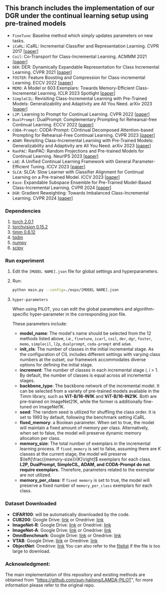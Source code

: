## This branch includes the implementation of our DGR under the continual learning setup using pre-trained models 


- `FineTune`: Baseline method which simply updates parameters on new tasks.
- `iCaRL`: iCaRL: Incremental Classifier and Representation Learning. CVPR 2017 [[paper](https://arxiv.org/abs/1611.07725)]
- `Coil`: Co-Transport for Class-Incremental Learning. ACMMM 2021 [[paper](https://arxiv.org/abs/2107.12654)]
- `DER`: DER: Dynamically Expandable Representation for Class Incremental Learning. CVPR 2021 [[paper](https://arxiv.org/abs/2103.16788)]
- `FOSTER`: Feature Boosting and Compression for Class-incremental Learning. ECCV 2022 [[paper](https://arxiv.org/abs/2204.04662)]
- `MEMO`: A Model or 603 Exemplars: Towards Memory-Efficient Class-Incremental Learning. ICLR 2023 Spotlight [[paper](https://openreview.net/forum?id=S07feAlQHgM)]
- `SimpleCIL`: Revisiting Class-Incremental Learning with Pre-Trained Models: Generalizability and Adaptivity are All You Need. arXiv 2023 [[paper](https://arxiv.org/abs/2303.07338)]
- `L2P`: Learning to Prompt for Continual Learning. CVPR 2022 [[paper](https://arxiv.org/abs/2112.08654)]
- `DualPrompt`: DualPrompt: Complementary Prompting for Rehearsal-free Continual Learning. ECCV 2022 [[paper](https://arxiv.org/abs/2204.04799)]
- `CODA-Prompt`: CODA-Prompt: COntinual Decomposed Attention-based Prompting for Rehearsal-Free Continual Learning. CVPR 2023 [[paper](https://arxiv.org/abs/2211.13218)]
- `ADAM`: Revisiting Class-Incremental Learning with Pre-Trained Models: Generalizability and Adaptivity are All You Need. arXiv 2023 [[paper](https://arxiv.org/abs/2303.07338)]
- `RanPAC`: RanPAC: Random Projections and Pre-trained Models for Continual Learning. NeurIPS 2023 [[paper](https://arxiv.org/abs/2307.02251)]
- `LAE`: A Unified Continual Learning Framework with General Parameter-Efficient Tuning. ICCV 2023 [[paper](https://arxiv.org/abs/2303.10070)]
- `SLCA`: SLCA: Slow Learner with Classifier Alignment for Continual Learning on a Pre-trained Model. ICCV 2023 [[paper](https://arxiv.org/abs/2303.05118)]
- `Ease`: Expandable Subspace Ensemble for Pre-Trained Model-Based Class-Incremental Learning. CVPR 2024 [[paper](https://arxiv.org/abs/2403.12030)]
- `DGR`: Gradient Reweighting: Towards Imbalanced Class-Incremental Learning. CVPR 2024 [[paper](https://openaccess.thecvf.com/content/CVPR2024/papers/He_Gradient_Reweighting_Towards_Imbalanced_Class-Incremental_Learning_CVPR_2024_paper.pdf)]


### Dependencies

1. [torch 2.0.1](https://github.com/pytorch/pytorch)
2. [torchvision 0.15.2](https://github.com/pytorch/vision)
3. [timm 0.6.12](https://github.com/huggingface/pytorch-image-models)
4. [tqdm](https://github.com/tqdm/tqdm)
5. [numpy](https://github.com/numpy/numpy)
6. [scipy](https://github.com/scipy/scipy)

### Run experiment

1. Edit the `[MODEL NAME].json` file for global settings and hyperparameters.
2. Run:

    ```bash
    python main.py --config=./exps/[MODEL NAME].json
    ```

3. `hyper-parameters`

    When using PILOT, you can edit the global parameters and algorithm-specific hyper-parameter in the corresponding json file.

    These parameters include:

   - **model_name**: The model's name should be selected from the 12 methods listed above, *i.e.*, `finetune`, `icarl`, `coil`, `der`, `dgr`, `foster`, `memo`, `simplecil`, `l2p`, `dualprompt`, `coda-prompt` and `adam`.
   - **init_cls**: The number of classes in the initial incremental stage. As the configuration of CIL includes different settings with varying class numbers at the outset, our framework accommodates diverse options for defining the initial stage.
   - **increment**: The number of classes in each incremental stage $i$, $i$ > 1. By default, the number of classes is equal across all incremental stages.
   - **backbone_type**: The backbone network of the incremental model. It can be selected from a variety of pre-trained models available in the Timm library, such as **ViT-B/16-IN1K** and **ViT-B/16-IN21K**. Both are pre-trained on ImageNet21K, while the former is additionally fine-tuned on ImageNet1K.
   - **seed**: The random seed is utilized for shuffling the class order. It is set to 1993 by default, following the benchmark setting iCaRL.
   - **fixed_memory**: a Boolean parameter. When set to true, the model will maintain a fixed amount of memory per class. Alternatively, when set to false, the model will preserve dynamic memory allocation per class.
   - **memory_size**: The total number of exemplars in the incremental learning process. If `fixed_memory` is set to false, assuming there are $K$ classes at the current stage, the model will preserve $\left[\frac{{memory-size}}{K}\right]$ exemplars for each class. **L2P, DualPrompt, SimpleCIL, ADAM, and CODA-Prompt do not require exemplars.** Therefore, parameters related to the exemplar are not utilized.
   - **memory_per_class**: If `fixed memory` is set to true, the model will preserve a fixed number of `memory_per_class` exemplars for each class.

### Dataset Downloaded 
- **CIFAR100**: will be automatically downloaded by the code.
- **CUB200**:  Google Drive: [link](https://drive.google.com/file/d/1XbUpnWpJPnItt5zQ6sHJnsjPncnNLvWb/view?usp=sharing) or Onedrive: [link](https://entuedu-my.sharepoint.com/:u:/g/personal/n2207876b_e_ntu_edu_sg/EVV4pT9VJ9pBrVs2x0lcwd0BlVQCtSrdbLVfhuajMry-lA?e=L6Wjsc)
- **ImageNet-R**: Google Drive: [link](https://drive.google.com/file/d/1SG4TbiL8_DooekztyCVK8mPmfhMo8fkR/view?usp=sharing) or Onedrive: [link](https://entuedu-my.sharepoint.com/:u:/g/personal/n2207876b_e_ntu_edu_sg/EU4jyLL29CtBsZkB6y-JSbgBzWF5YHhBAUz1Qw8qM2954A?e=hlWpNW)
- **ImageNet-A**: Google Drive: [link](https://drive.google.com/file/d/19l52ua_vvTtttgVRziCZJjal0TPE9f2p/view?usp=sharing) or Onedrive: [link](https://entuedu-my.sharepoint.com/:u:/g/personal/n2207876b_e_ntu_edu_sg/ERYi36eg9b1KkfEplgFTW3gBg1otwWwkQPSml0igWBC46A?e=NiTUkL)
- **OmniBenchmark**: Google Drive: [link](https://drive.google.com/file/d/1AbCP3zBMtv_TDXJypOCnOgX8hJmvJm3u/view?usp=sharing) or Onedrive: [link](https://entuedu-my.sharepoint.com/:u:/g/personal/n2207876b_e_ntu_edu_sg/EcoUATKl24JFo3jBMnTV2WcBwkuyBH0TmCAy6Lml1gOHJA?e=eCNcoA)
- **VTAB**: Google Drive: [link](https://drive.google.com/file/d/1xUiwlnx4k0oDhYi26KL5KwrCAya-mvJ_/view?usp=sharing) or Onedrive: [link](https://entuedu-my.sharepoint.com/:u:/g/personal/n2207876b_e_ntu_edu_sg/EQyTP1nOIH5PrfhXtpPgKQ8BlEFW2Erda1t7Kdi3Al-ePw?e=Yt4RnV)
- **ObjectNet**: Onedrive: [link](https://entuedu-my.sharepoint.com/:u:/g/personal/n2207876b_e_ntu_edu_sg/EZFv9uaaO1hBj7Y40KoCvYkBnuUZHnHnjMda6obiDpiIWw?e=4n8Kpy) You can also refer to the [filelist](https://drive.google.com/file/d/147Mta-HcENF6IhZ8dvPnZ93Romcie7T6/view?usp=sharing) if the file is too large to download.

### Acknowledgment:
The main implementation of this repository and existing methods are obtained from "https://github.com/sun-hailong/LAMDA-PILOT", for more information please refer to the original repo.
